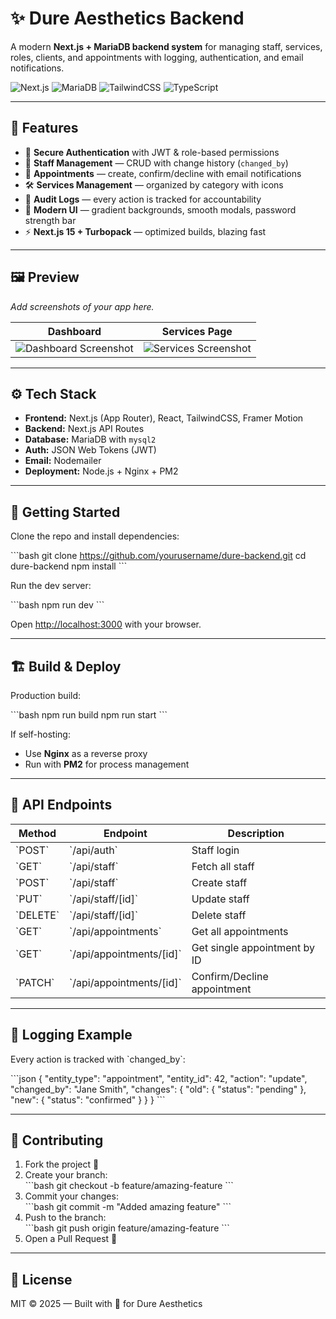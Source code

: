 # ✨ Dure Aesthetics Backend

A modern **Next.js + MariaDB backend system** for managing staff, services, roles, clients, and appointments with logging, authentication, and email notifications.  

![Next.js](https://img.shields.io/badge/Next.js-15-black?logo=next.js)
![MariaDB](https://img.shields.io/badge/MariaDB-Database-blue?logo=mariadb)
![TailwindCSS](https://img.shields.io/badge/TailwindCSS-Styling-teal?logo=tailwindcss)
![TypeScript](https://img.shields.io/badge/TypeScript-Safe-blue?logo=typescript)

---

## 🌸 Features  

- 🔐 **Secure Authentication** with JWT & role-based permissions  
- 👥 **Staff Management** — CRUD with change history (`changed_by`)  
- 📅 **Appointments** — create, confirm/decline with email notifications  
- 🛠 **Services Management** — organized by category with icons  
- 📜 **Audit Logs** — every action is tracked for accountability  
- 🎨 **Modern UI** — gradient backgrounds, smooth modals, password strength bar  
- ⚡ **Next.js 15 + Turbopack** — optimized builds, blazing fast  

---

## 🖼 Preview  

_Add screenshots of your app here._  

| Dashboard | Services Page |
|-----------|---------------|
| ![Dashboard Screenshot](./screenshots/dashboard.png) | ![Services Screenshot](./screenshots/services.png) |

---

## ⚙️ Tech Stack  

- **Frontend:** Next.js (App Router), React, TailwindCSS, Framer Motion  
- **Backend:** Next.js API Routes  
- **Database:** MariaDB with `mysql2`  
- **Auth:** JSON Web Tokens (JWT)  
- **Email:** Nodemailer  
- **Deployment:** Node.js + Nginx + PM2  

---

## 🚀 Getting Started  

Clone the repo and install dependencies:  

\`\`\`bash
git clone https://github.com/yourusername/dure-backend.git
cd dure-backend
npm install
\`\`\`

Run the dev server:  

\`\`\`bash
npm run dev
\`\`\`

Open [http://localhost:3000](http://localhost:3000) with your browser.  

---

## 🏗 Build & Deploy  

Production build:  

\`\`\`bash
npm run build
npm run start
\`\`\`

If self-hosting:  
- Use **Nginx** as a reverse proxy  
- Run with **PM2** for process management  

---

## 📖 API Endpoints  

| Method   | Endpoint                     | Description                        |
|----------|------------------------------|------------------------------------|
| \`POST\`   | \`/api/auth\`                  | Staff login                        |
| \`GET\`    | \`/api/staff\`                 | Fetch all staff                    |
| \`POST\`   | \`/api/staff\`                 | Create staff                       |
| \`PUT\`    | \`/api/staff/[id]\`            | Update staff                       |
| \`DELETE\` | \`/api/staff/[id]\`            | Delete staff                       |
| \`GET\`    | \`/api/appointments\`          | Get all appointments               |
| \`GET\`    | \`/api/appointments/[id]\`     | Get single appointment by ID       |
| \`PATCH\`  | \`/api/appointments/[id]\`     | Confirm/Decline appointment        |

---

## 📜 Logging Example  

Every action is tracked with \`changed_by\`:  

\`\`\`json
{
  "entity_type": "appointment",
  "entity_id": 42,
  "action": "update",
  "changed_by": "Jane Smith",
  "changes": {
    "old": { "status": "pending" },
    "new": { "status": "confirmed" }
  }
}
\`\`\`

---

## 🤝 Contributing  

1. Fork the project 🍴  
2. Create your branch:  
   \`\`\`bash
   git checkout -b feature/amazing-feature
   \`\`\`  
3. Commit your changes:  
   \`\`\`bash
   git commit -m "Added amazing feature"
   \`\`\`  
4. Push to the branch:  
   \`\`\`bash
   git push origin feature/amazing-feature
   \`\`\`  
5. Open a Pull Request 🚀  

---

## 📄 License  

MIT © 2025 — Built with 💖 for Dure Aesthetics
